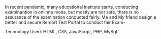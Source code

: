 In recent pandemic, many educational institute starts, conducting examinantion in onlinne mode, but mostly are not safe, there is no assurance of the examination conducted fairly. 
Me and My friend design a better and secure Remort Test Portal to conduct fair Exam-

Technology Used:  HTML, CSS, JavaScript, PHP, MySql.
